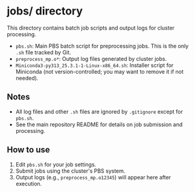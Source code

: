 # jobs/ directory

This directory contains batch job scripts and output logs for cluster processing.

- `pbs.sh`: Main PBS batch script for preprocessing jobs. This is the only `.sh` file tracked by Git.
- `preprocess_mp.o*`: Output log files generated by cluster jobs.
- `Miniconda3-py313_25.3.1-1-Linux-x86_64.sh`: Installer script for Miniconda (not version-controlled; you may want to remove it if not needed).

## Notes
- All log files and other `.sh` files are ignored by `.gitignore` except for `pbs.sh`.
- See the main repository README for details on job submission and processing.

## How to use

1. Edit `pbs.sh` for your job settings.
2. Submit jobs using the cluster's PBS system.
3. Output logs (e.g., `preprocess_mp.o12345`) will appear here after execution.

